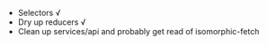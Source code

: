* Selectors √
* Dry up reducers √
* Clean up services/api and probably get read of isomorphic-fetch
